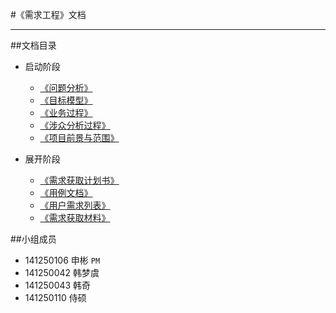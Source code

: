 #《需求工程》文档

---
##文档目录
* 启动阶段
    * <a href="../problemAnalysis" target="_blank">《问题分析》</a>
    * <a href="../goalModel" target="_blank">《目标模型》</a>
    * <a href="../businessProcess" target="_blank">《业务过程》</a>
    * <a href="../stakeholderAnalysis" target="_blank">《涉众分析过程》</a>
    * <a href="../ForegroundAndScope" target="_blank">《项目前景与范围》</a>

* 展开阶段
    * <a href="../problemAnalysis" target="_blank">《需求获取计划书》</a>
    * <a href="../UseCaseDocument" target="_blank">《用例文档》</a>
    * <a href="../problemAnalysis" target="_blank">《用户需求列表》</a>
    * <a href="../materialOfRequirementElicitation/" target="_blank">《需求获取材料》</a>



##小组成员
* 141250106 申彬 `PM`
* 141250042 韩梦虞
* 141250043 韩奇
* 141250110 侍硕
